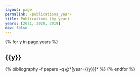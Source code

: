 ```yaml
---
layout: page
permalink: /publications_year/
title: Publications (by year)
years: [2021, 2020, 2019]
nav: false
---
```


<div class="publications">

{% for y in page.years %}
  <h2 class="year">{{y}}</h2>
  {% bibliography -f papers -q @*[year={{y}}]* %}
{% endfor %}

</div>
